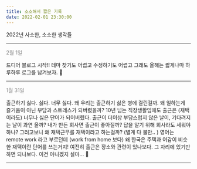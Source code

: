```yaml
---
title: 소소해서 짧은 기록
date: 2022-02-01 23:30:00
---
```


2022년 사소한, 소소한 생각들

---
<font color="gray">2월 1일</font>

드디어 블로그 시작!! 테마 찾기도 어렵고 수정하기도 어렵고 그래도 올해는 짧게나마 하루하루 로그를 남겨보자. 🚀

---
<font color="gray">1월 31일 </font>

출근하기 싫다. 싫다. 너무 싫다. 왜 우리는 출근하기 싫은 병에 걸린걸까. 왜 일하는게 즐거움이 아닌 부담과 스트레스가 되버렸을까? 10년 넘는 직장생활임에도 출근은 (재택이라도) 너무나 싫은 단어가 되어버렸다. 출근이 더이상 부담스럽지 않은 날이, 기다려지는 날이 과연 올까? 내가 만든 회사면 출근이 좋아질까? 답을 알기 위해 회사라도 세워야 하나? 그러고보니 왜 재택근무를 재택이라고 하는걸까? (별게 다 불만.. ) 영어는 remote work 라고 부르던데 (work from home 보다) 왜 한국은 주택과 어감이 비슷한 재택이란 단어를 쓰는거지! 여전히 출근은 장소와 관련이 있나보다. 그 자리에 있기만 하면 되나보다. 이건 아니겠지 설마... 🏡

---

